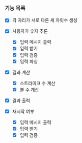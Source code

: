 ### 기능 목록

- [x] 각 자리가 서로 다른 세 자릿수 생성

- [x] 사용자가 숫자 추론
    - [x] 입력 메시지 출력
    - [x] 입력 받기
    - [x] 입력 검증
    - [x] 입력 파싱

- [x] 결과 계산
    - [x] 스트라이크 수 계산
    - [x] 볼 수 계산

- [x] 결과 출력

- [x] 재시작 여부
    - [x] 입력 메시지 출력
    - [x] 입력 받기
    - [x] 입력 검증